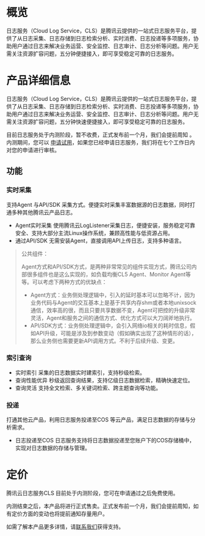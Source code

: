 # 概览

日志服务（Cloud Log Service，CLS）是腾讯云提供的一站式日志服务平台，提供了从日志采集、日志存储到日志检索分析、实时消费、日志投递等多项服务，协助用户通过日志来解决业务运营、安全监控、日志审计、日志分析等问题。用户无需关注资源扩容问题，五分钟便捷接入，即可享受稳定可靠的日志服务。

# 产品详细信息

日志服务（Cloud Log Service，CLS）是腾讯云提供的一站式日志服务平台，提供了从日志采集、日志存储到日志检索分析、实时消费、日志投递等多项服务，协助用户通过日志来解决业务运营、安全监控、日志审计、日志分析等问题。用户无需关注资源扩容问题，五分钟快速便捷接入，即可享受稳定可靠的日志服务。

目前日志服务处于内测阶段，暂不收费，正式发布前一个月，我们会提前周知 。内测期间，您可以 [申请试用](https://cloud.tencent.com/act/apply/cloudlog)，如果您已经申请日志服务，我们将在七个工作日内对您的申请进行审核。

## 功能

### 实时采集

支持Agent 与API/SDK 采集方式。便捷实时采集丰富数据源的日志数据，同时打通多种其他腾讯云产品日志。

- Agent实时采集
  使用腾讯云LogListener采集日志，便捷安装，服务稳定可靠安全、支持大部分主流Linux操作系统，兼顾高性能与低资源占用。
- 通过API/SDK 
  无需安装Agent，直接调用API上传日志，支持多种语言。

> 公共组件：
>
> Agent方式和API/SDK方式，是两种非常常见的组件实现方式，腾讯公司内部很多组件也是这么实现的，如负载均衡CL5 Agent、Monitor Agent等等。可以考虑下两种方式的优缺点：
>
> - Agent方式：业务侧处理逻辑中，引入的延时基本可以忽略不计，因为业务代码与Agent的交互基本上是基于共享内存shm或者本地unixsock通信，效率高的很，而且只要共享数据不变，Agent可把控的升级非常灵活，Agent和服务之间的通信方式、优化方式可以大刀阔斧地执行。
> - API/SDK方式：业务侧处理逻辑中，会引入网络io相关的耗时信息，假如API升级，可能是涉及到参数变动（假如确实出现了这种情形的话），那么业务侧也需要更新API调用方式。不利于后续升级、变更。

### 索引查询

- 实时索引
  采集的日志数据实时建索引，支持秒级检索。
- 查询性能优异
  秒级返回查询结果，支持亿级日志数据检索，精确快速定位。
- 查询灵活
  支持全文检索、多关键词检索、跨主题查询等功能。

### 投递

打通其他云产品，利用日志服务投递至COS 等云产品，满足日志数据的存储与分析需求。

- 日志投递至COS 
  日志服务支持将日志数据投递至您账户下的COS存储桶中，实现对日志数据的存储与管理。

# 定价

腾讯云日志服务CLS 目前处于内测阶段，您可在申请通过之后免费使用。

内测结束之后，本产品将进行正式售卖。正式发布前一个月，我们会提前周知，如有定价方面的变动也将提前通知存量用户。 

如需了解本产品更多详情，请[联系我们](https://cloud.tencent.com/about/connect)获得支持。 